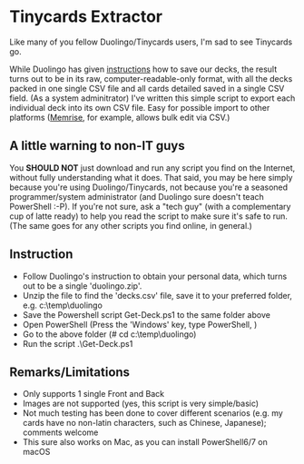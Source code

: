 # Tinycards Extractor

Like many of you fellow Duolingo/Tinycards users, I'm sad to see Tinycards go.

While Duolingo has given [instructions](https://support.duolingo.com/hc/en-us/articles/360043909772) how to save our decks, the result turns out to be in its raw, computer-readable-only format, with all the decks packed in one single CSV file and all cards detailed saved in a single CSV field.  (As a system adminitrator) I've written this simple script to export each individual deck into its own CSV file.  Easy for possible import to other platforms ([Memrise](https://www.memrise.com/), for example, allows bulk edit via CSV.)

## A little warning to non-IT guys
You **SHOULD NOT** just download and run any script you find on the Internet, without fully understanding what it does.  That said, you may be here simply because you're using Duolingo/Tinycards, not because you're a seasoned programmer/system administrator (and Duolingo sure doesn't teach PowerShell :-P).  If you're not sure, ask a "tech guy" (with a complementary cup of latte ready) to help you read the script to make sure it's safe to run.  (The same goes for any other scripts you find online, in general.)

## Instruction
* Follow Duolingo's instruction to obtain your personal data, which turns out to be a single 'duolingo.zip'.
* Unzip the file to find the 'decks.csv' file, save it to your preferred folder, e.g. c:\temp\duolingo
* Save the Powershell script Get-Deck.ps1 to the same folder above
* Open PowerShell (Press the 'Windows' key, type PowerShell, <Enter>)
* Go to the above folder (# cd c:\temp\duolingo)
* Run the script
.\Get-Deck.ps1

## Remarks/Limitations
* Only supports 1 single Front and Back
* Images are not supported (yes, this script is very simple/basic)
* Not much testing has been done to cover different scenarios (e.g. my cards have no non-latin characters, such as Chinese, Japanese); comments welcome
* This sure also works on Mac, as you can install PowerShell6/7 on macOS
